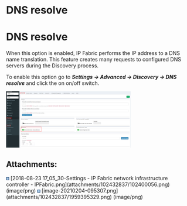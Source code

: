 # DNS resolve

# DNS resolve

When this option is enabled, IP Fabric performs the IP address to a DNS
name translation. This feature creates many requests to configured DNS
servers during the Discovery process.

To enable this option go to ***Settings → Advanced → Discovery → DNS
resolve*** and click the on on/off switch.

<img src="attachments/102432837/1959395329.png?width=340" class="image-left" loading="lazy" data-image-src="attachments/102432837/1959395329.png" data-height="867" data-width="1910" data-unresolved-comment-count="0" data-linked-resource-id="1959395329" data-linked-resource-version="1" data-linked-resource-type="attachment" data-linked-resource-default-alias="image-20210204-095307.png" data-base-url="https://ipfabric.atlassian.net/wiki" data-linked-resource-content-type="image/png" data-linked-resource-container-id="102432837" data-linked-resource-container-version="6" data-media-id="16c45637-c95c-4c49-a8d2-6dc3458fdddc" data-media-type="file" width="340" />

<div class="pageSectionHeader">

## Attachments:

</div>

<div class="greybox" align="left">

<img src="images/icons/bullet_blue.gif" width="8" height="8" />
[2018-08-23 17_05_30-Settings - IP Fabric network infrastructure
controller - IPFabric.png](attachments/102432837/102400056.png)
(image/png)  
<img src="images/icons/bullet_blue.gif" width="8" height="8" />
[image-20210204-095307.png](attachments/102432837/1959395329.png)
(image/png)  

</div>
